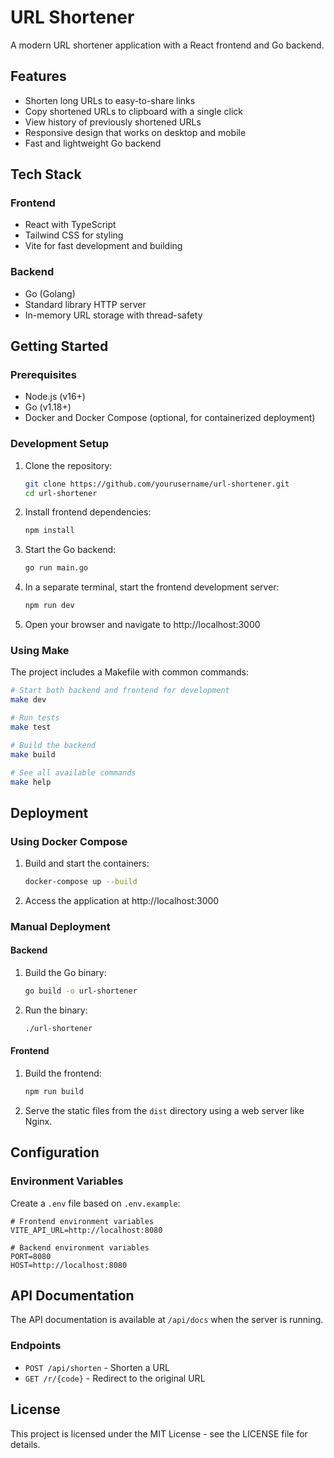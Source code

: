 # URL Shortener

A modern URL shortener application with a React frontend and Go backend.

## Features

- Shorten long URLs to easy-to-share links
- Copy shortened URLs to clipboard with a single click
- View history of previously shortened URLs
- Responsive design that works on desktop and mobile
- Fast and lightweight Go backend

## Tech Stack

### Frontend
- React with TypeScript
- Tailwind CSS for styling
- Vite for fast development and building

### Backend
- Go (Golang)
- Standard library HTTP server
- In-memory URL storage with thread-safety

## Getting Started

### Prerequisites

- Node.js (v16+)
- Go (v1.18+)
- Docker and Docker Compose (optional, for containerized deployment)

### Development Setup

1. Clone the repository:
   ```bash
   git clone https://github.com/yourusername/url-shortener.git
   cd url-shortener
   ```

2. Install frontend dependencies:
   ```bash
   npm install
   ```

3. Start the Go backend:
   ```bash
   go run main.go
   ```

4. In a separate terminal, start the frontend development server:
   ```bash
   npm run dev
   ```

5. Open your browser and navigate to http://localhost:3000

### Using Make

The project includes a Makefile with common commands:

```bash
# Start both backend and frontend for development
make dev

# Run tests
make test

# Build the backend
make build

# See all available commands
make help
```

## Deployment

### Using Docker Compose

1. Build and start the containers:
   ```bash
   docker-compose up --build
   ```

2. Access the application at http://localhost:3000

### Manual Deployment

#### Backend

1. Build the Go binary:
   ```bash
   go build -o url-shortener
   ```

2. Run the binary:
   ```bash
   ./url-shortener
   ```

#### Frontend

1. Build the frontend:
   ```bash
   npm run build
   ```

2. Serve the static files from the `dist` directory using a web server like Nginx.

## Configuration

### Environment Variables

Create a `.env` file based on `.env.example`:

```
# Frontend environment variables
VITE_API_URL=http://localhost:8080

# Backend environment variables
PORT=8080
HOST=http://localhost:8080
```

## API Documentation

The API documentation is available at `/api/docs` when the server is running.

### Endpoints

- `POST /api/shorten` - Shorten a URL
- `GET /r/{code}` - Redirect to the original URL

## License

This project is licensed under the MIT License - see the LICENSE file for details.
